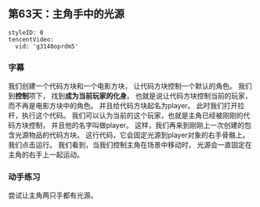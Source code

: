 ## 第63天：主角手中的光源
```@TencentVideo
styleID: 0
tencentVideo:
  vid: 'g3148oprdm5'

```

### 字幕

我们创建一个代码方块和一个电影方块，
让代码方块控制一个默认的角色。
我们到**控制**项下，
找到**成为当前玩家的化身**。
也就是说让代码方块控制当前的玩家，而不再是电影方块中的角色。 
并且给代码方块起名为player。
此时我们打开拉杆，执行这个代码。
我们可以认为当前的这个玩家，也就是主角已经被刚刚的代码方块控制，
并且他的名字叫做player。
这样，我们再来到刚刚上一次创建的包含光源物品的代码方块。
这行代码，它会固定光源到player对象的右手骨骼上。
我们点击运行。
我们看到，当我们控制主角在场景中移动时，
光源会一直固定在主角的右手上一起运动。

### 动手练习
尝试让主角两只手都有光源。